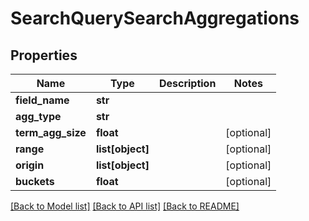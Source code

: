 # SearchQuerySearchAggregations

## Properties
Name | Type | Description | Notes
------------ | ------------- | ------------- | -------------
**field_name** | **str** |  | 
**agg_type** | **str** |  | 
**term_agg_size** | **float** |  | [optional] 
**range** | **list[object]** |  | [optional] 
**origin** | **list[object]** |  | [optional] 
**buckets** | **float** |  | [optional] 

[[Back to Model list]](../README.md#documentation-for-models) [[Back to API list]](../README.md#documentation-for-api-endpoints) [[Back to README]](../README.md)


